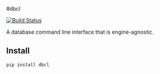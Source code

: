 #dbcl

[![Build Status](https://travis-ci.org/ksofa2/dbcl.svg?branch=master)](https://travis-ci.org/ksofa2/dbcl)

A database command line interface that is engine-agnostic.

## Install

```
pip install dbcl
```
